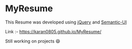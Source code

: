# MyResume

This Resume was developed using [jQuery](http://jquery.com/) and [Semantic-UI](https://semantic-ui.com/)

Link :-  https://karan0805.github.io/MyResume/

Still working on projects :smile:
